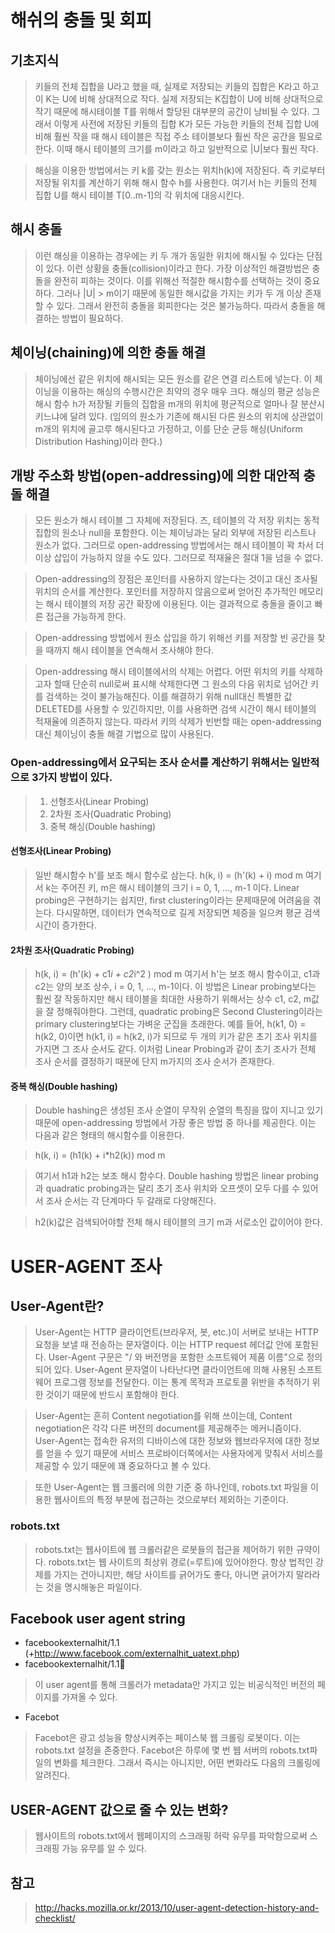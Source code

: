 해쉬의 충돌 및 회피
=

## 기초지식
> 키들의 전체 집합을 U라고 했을 때, 실제로 저장되는 키들의 집합은 K라고 하고 이 K는 U에 비해 상대적으로 작다. 실제 저장되는 K집합이 U에 비해 상대적으로 작기 때문에 해시테이블 T를 위해서 할당된 대부분의 공간이 낭비될 수 있다. 그래서 이렇게 사전에 저장된 키들의 집합 K가 모든 가능한 키들의 전체 집합 U에 비해 훨씬 작을 때 해시 테이블은 직접 주소 테이블보다 훨씬 작은 공간을 필요로 한다. 이때 해시 테이블의 크기를 m이라고 하고 일반적으로 |U|보다 훨씬 작다. 

> 해싱을 이용한 방법에서는 키 k를 갖는 원소는 위치h(k)에 저장된다. 즉 키로부터 저장될 위치를 계산하기 위해 해시 함수 h를 사용한다. 여기서 h는 키들의 전체 집합 U를 해시 테이블 T[0..m-1]의 각 위치에 대응시킨다.

## 해시 충돌
> 이런 해싱을 이용하는 경우에는 키 두 개가 동일한 위치에 해시될 수 있다는 단점이 있다. 이런 상황을 충돌(collision)이라고 한다. 가장 이상적인 해결방법은 충돌을 완전히 피하는 것이다. 이를 위해선 적절한 해시함수를 선택하는 것이 중요하다. 그러나 |U| > m이기 때문에 동일한 해시값을 가지는 키가 두 개 이상 존재할 수 있다. 그래서 완전히 충돌을 회피한다는 것은 불가능하다. 따라서 충돌을 해결하는 방법이 필요하다.

## 체이닝(chaining)에 의한 충돌 해결
> 체이닝에선 같은 위치에 해시되는 모든 원소를 같은 연결 리스트에 넣는다. 이 체이닝을 이용하는 해싱의 수행시간은 최약의 경우 매우 크다. 해싱의 평균 성능은 해시 함수 h가 저장될 키들의 집합을 m개의 위치에 평균적으로 얼마나 잘 분산시키느냐에 달려 있다. (임의의 원소가 기존에 해시된 다른 원소의 위치에 상관없이 m개의 위치에 골고루 해시된다고 가정하고, 이를 단순 균등 해싱(Uniform Distribution Hashing)이라 한다.)

## 개방 주소화 방법(open-addressing)에 의한 대안적 충돌 해결
> 모든 원소가 해시 테이블 그 자체에 저장된다. 즈, 테이블의 각 저장 위치는 동적 집합의 원소나 null을 포함한다. 이는 체이닝과는 달리 외부에 저장된 리스트나 원소가 없다. 그러므로 open-addressing 방법에서는 해시 테이블이 꽉 차서 더 이상 삽입이 가능하지 않을 수도 있다. 그러므로 적재율은 절대 1을 넘을 수 없다.

> Open-addressing의 장점은 포인터를 사용하지 않는다는 것이고 대신 조사될 위치의 순서를 계산한다. 포인터를 저장하지 않음으로써 얻어진 추가적인 메모리는 해시 테이블의 저장 공간 확장에 이용된다. 이는 결과적으로 충돌을 줄이고 빠른 접근을 가능하게 한다.

> Open-addressing 방법에서 원소 삽입을 하기 위해선 키를 저장할 빈 공간을 찾을 때까지 해시 테이블을 연속해서 조사해야 한다.

> Open-addressing 해시 테이블에서의 삭제는 어렵다. 어떤 위치의 키를 삭제하고자 할때 단순히 null로써 표시해 삭제한다면 그 원소의 다음 위치로 넘어간 키를 검색하는 것이 불가능해진다. 이를 해결하기 위해 null대신  특별한 값 DELETED를 사용할 수 있긴하지만, 이를 사용하면 검색 시간이 해시 테이블의 적재율에 의존하지 않는다. 따라서 키의 삭제가 빈번할 때는 open-addressing 대신 체이닝이 충돌 해결 기법으로 많이 사용된다.

### Open-addressing에서 요구되는 조사 순서를 계산하기 위해서는 일반적으로 3가지 방법이 있다.
> 1. 선형조사(Linear Probing)
> 2. 2차원 조사(Quadratic Probing)
> 3. 중복 해싱(Double hashing)

#### 선형조사(Linear Probing)
>일반 해시함수 h'를 보조 해시 함수로 삼는다.
h(k, i) = (h'(k) + i) mod m
여기서 k는 주어진 키, m은 해시 테이블의 크기 i = 0, 1, …, m-1 이다. 
Linear probing은 구현하기는 쉽지만, first clustering이라는 문제때문에 어려움을 겪는다. 다시말하면, 데이터가 연속적으로 길게 저장되면 체증을 일으켜 평균 검색 시간이 증가한다.

#### 2차원 조사(Quadratic Probing)
> h(k, i) = (h'(k) + c1*i + c2*i^2 ) mod m
여기서 h'는 보조 해시 함수이고, c1과 c2는 양의 보조 상수, i = 0, 1, …, m-1이다.
이 방법은 Linear probing보다는 훨씬 잘 작동하지만 해시 테이블을 최대한 사용하기 위해서는 상수 c1, c2, m값을 잘 정해줘야한다. 그런데, quadratic probing은 Second Clustering이라는 primary clustering보다는 가벼운 군집을 초래한다. 예를 들어, h(k1, 0) = h(k2, 0)이면 h(k1, i) = h(k2, i)가 되므로 두 개의 키가 같은 초기 조사 위치를 가지면 그 조사 순서도 같다. 이처럼 Linear Probing과 같이 초기 조사가 전체 조사 순서를 결정하기 때문에 단지 m가지의 조사 순서가 존재한다.

#### 중복 해싱(Double hashing)
> Double hashing은 생성된 조사 순열이 무작위 순열의 특징을 많이 지니고 있기 때문에 open-addressing 방법에서 가장 좋은 방법 중 하나를 제공한다. 이는 다음과 같은 형태의 해시함수를 이용한다.

> h(k, i) = (h1(k) + i*h2(k)) mod m

> 여기서 h1과 h2는 보조 해시 함수다.
Double hashing 방법은 linear probing과 quadratic probing과는 달리 초기 조사 위치와 오프셋이 모두 다를 수 있어서 조사 순서는 각 단계마다 두 갈래로 다양해진다.

> h2(k)값은 검색되어야할 전체 해시 테이블의 크기 m과 서로소인 값이어야 한다. 



USER-AGENT 조사
==

## User-Agent란?
> User-Agent는 HTTP 클라이언트(브라우저, 봇, etc.)이 서버로 보내는 HTTP 요청을 보낼 때 전송하는 문자열이다. 이는 HTTP request 헤더값 안에 포함된다. User-Agent 구문은 "/ 와 버전명을 포함한 소프트웨어 제품 이름"으로 정의 되어 있다. 
User-Agent 문자열이 나타난다면 클라이언트에 의해 사용된 소프트웨어 프로그램 정보를 전달한다. 이는 통계 목적과 프로토콜 위반을 추적하기 위한 것이기 때문에 반드시 포함해야 한다. 

> User-Agent는 흔히 Content negotiation를 위해 쓰이는데, Content negotiation은 각각 다른 버전의  document를 제공해주는 메커니즘이다. User-Agent는 접속한 유저의 디바이스에 대한 정보와 웹브라우저에 대한 정보를 얻을 수 있기 때문에 서비스 프로바이더쪽에서는 사용자에게 맞춰서 서비스를 제공할 수 있기 때문에 꽤 중요하다고 볼 수 있다.

> 또한 User-Agent는 웹 크롤러에 의한 기준 중 하나인데, robots.txt 파일을 이용한 웹사이트의 특정 부분에 접근하는 것으로부터 제외하는 기준이다.

### robots.txt
> robots.txt는 웹사이트에 웹 크롤러같은 로봇들의 접근을 제어하기 위한 규약이다. robots.txt는 웹 사이트의 최상위 경로(=루트)에 있어야한다. 항상 법적인 강제를 가지는 건아니지만, 해당 사이트를 긁어가도 좋다, 아니면 긁어가지 말라라는 것을 명시해놓은 파일이다.

## Facebook user agent string
* facebookexternalhit/1.1 (+http://www.facebook.com/externalhit_uatext.php)
* facebookexternalhit/1.1
>이 user agent를 통해 크롤러가 metadata만 가지고 있는 비공식적인 버전의 페이지를 가져올 수 있다.

* Facebot
> Facebot은 광고 성능을 향상시켜주는 페이스북 웹 크롤링 로봇이다. 이는 robots.txt 설정을 존중한다. Facebot은 하루에 몇 번 웹 서버의 robots.txt파일의 변화를 체크한다. 그래서 즉시는 아니지만, 어떤 변화라도 다음의 크롤링에 알려진다.

## USER-AGENT 값으로 줄 수 있는 변화?
> 웹사이트의 robots.txt에서 웹페이지의 스크래핑 허락 유무를 파악함으로써 스크래핑 가능 유무를 알 수 있다.



## 참고
> http://hacks.mozilla.or.kr/2013/10/user-agent-detection-history-and-checklist/

